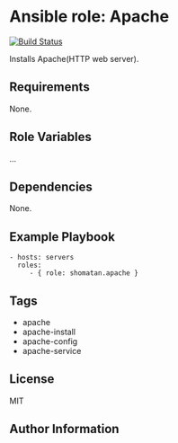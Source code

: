 Ansible role: Apache
=========

[![Build Status](https://travis-ci.org/shomatan/ansible-apache.svg?branch=master)](https://travis-ci.org/shomatan/ansible-apache)

Installs Apache(HTTP web server).

Requirements
------------

None.

Role Variables
--------------

...

Dependencies
------------

None.

Example Playbook
----------------

    - hosts: servers
      roles:
         - { role: shomatan.apache }

Tags
----

+ apache
+ apache-install
+ apache-config
+ apache-service

License
-------

MIT

Author Information
------------------
